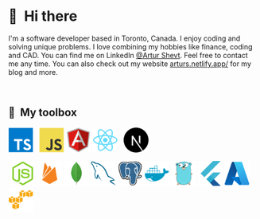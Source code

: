  
# 👋 &nbsp;Hi there

I'm a software developer based in Toronto, Canada. I enjoy coding and solving unique problems. I love combining my hobbies like finance, coding and CAD. You can find me on LinkedIn [@Artur Shevt](https://twitter.com/artur_shevt). Feel free to contact me any time. You can also check out my website [arturs.netlify.app/](https://arturs.netlify.app/) for my blog and more.

&nbsp;

## 🧰 &nbsp;My toolbox

<img
  src="https://github.com/devicons/devicon/blob/master/icons/typescript/typescript-original.svg"
  alt="TypeScript"
  width="50"
  height="50"
/>
&nbsp;
<img
  src="https://github.com/devicons/devicon/blob/master/icons/javascript/javascript-original.svg"
  alt="JavaScript"
  width="50"
  height="50"
/>&nbsp;<img
  src="https://github.com/devicons/devicon/blob/master/icons/angularjs/angularjs-original.svg"
  alt="angular"
  width="50"
  height="50"
/>&nbsp;<img
  src="https://github.com/devicons/devicon/blob/master/icons/react/react-original.svg"
  alt="ReactJS"
  width="50"
  height="50"
/>
&nbsp;
<img
  style="background-color: white"
  src="https://github.com/devicons/devicon/blob/master/icons/nextjs/nextjs-original.svg"
  alt="NextJS"
  width="50"
  height="50"
/>
&nbsp;
<div
  alt="ExpressJS"
  width="50"
  height="50"
  style="
    background-color: white;
    background-image: url(https://github.com/devicons/devicon/blob/master/icons/express/express-original.svg);
  "
></div>&nbsp;<img
  src="https://github.com/devicons/devicon/blob/master/icons/nodejs/nodejs-original.svg"
  alt="NodeJS"
  width="50"
  height="50"
/>&nbsp;<img
  src="https://github.com/devicons/devicon/blob/master/icons/firebase/firebase-plain.svg"
  alt="Firebase"
  width="50"
  height="50"
/>&nbsp;<img
  src="https://github.com/devicons/devicon/blob/master/icons/mongodb/mongodb-original.svg"
  alt="MongoDB"
  width="50"
  height="50"
/>&nbsp;<img
  src="https://github.com/devicons/devicon/blob/master/icons/mysql/mysql-original.svg"
  alt="MySQL"
  width="50"
  height="50"
/>&nbsp;<img
  src="https://github.com/devicons/devicon/blob/master/icons/postgresql/postgresql-original.svg"
  alt="PostgreSQL"
  width="50"
  height="50"
/>&nbsp;<img
  src="https://github.com/devicons/devicon/blob/master/icons/docker/docker-plain.svg"
  alt="Docker"
  width="50"
  height="50"
/>&nbsp;<img
  src="https://github.com/devicons/devicon/blob/master/icons/go/go-original.svg"
  alt="Go"
  width="50"
  height="50"
/>&nbsp;<img
  src="https://github.com/devicons/devicon/blob/master/icons/flutter/flutter-original.svg"
  alt="Flutter"
  width="50"
  height="50"
/>&nbsp;<img
  src="https://github.com/devicons/devicon/blob/master/icons/azure/azure-original.svg"
  alt="Azure"
  width="50"
  height="50"
/>&nbsp;<img
  src="https://github.com/devicons/devicon/blob/master/icons/amazonwebservices/amazonwebservices-original.svg"
  alt="AWS"
  width="50"
  height="50"
/>
